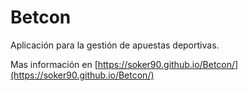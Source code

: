 # Betcon
Aplicación para la gestión de apuestas deportivas.

Mas información en [https://soker90.github.io/Betcon/](https://soker90.github.io/Betcon/)
